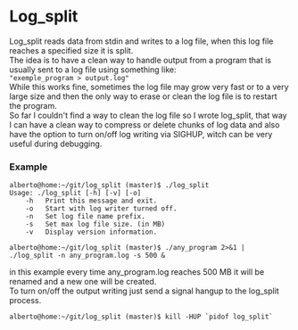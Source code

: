 # Log_split #

Log_split reads data from stdin and writes to a log file, when this log file reaches
a specified size it is split.  
The idea is to have a clean way to handle output from a program that is usually sent
to a log file using something like:  
`` "exemple_program > output.log" ``  
While this works fine,
sometimes the log file may grow very fast or to a very large size and then the only
way to erase or clean the log file is to restart the program.  
So far I couldn't find a way to clean the log file so I wrote log_split, that way
I can have a clean way to compress or delete chunks of log data and also have the option
to turn on/off log writing via SIGHUP, witch can be very useful during debugging.

### Example ###
```
alberto@home:~/git/log_split (master)$ ./log_split
Usage: ./log_split [-h] [-v] [-o]
    -h   Print this message and exit.
    -o   Start with log writer turned off.
    -n   Set log file name prefix.
    -s   Set max log file size. (in MB)
    -v   Display version information.

alberto@home:~/git/log_split (master)$ ./any_program 2>&1 | ./log_split -n any_program.log -s 500 &
```

in this example every time any_program.log reaches 500 MB it will be renamed and a new one
will be created.  
To turn on/off the output writing just send a signal hangup to the log_split process.

```
alberto@home:~/git/log_split (master)$ kill -HUP `pidof log_split`
```

